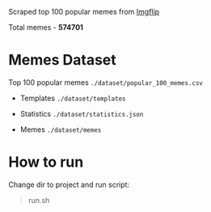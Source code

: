 Scraped top 100 popular memes from [Imgflip](https://imgflip.com/)

Total memes - **574701**

# Memes Dataset


Top 100 popular memes ```./dataset/popular_100_memes.csv```

- Templates ```./dataset/templates```

- Statistics ```./dataset/statistics.json```

- Memes ```./dataset/memes```

# How to run

Change dir to project and run script:

> run.sh 
